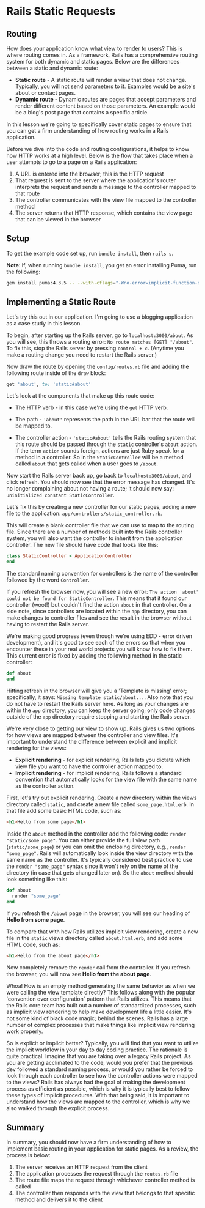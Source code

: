 # Rails Static Requests

## Routing

How does your application know what view to render to users? This is where
routing comes in. As a framework, Rails has a comprehensive routing system for
both dynamic and static pages. Below are the differences between a static and
dynamic route:

- **Static route** - A static route will render a view that does not change.
  Typically, you will not send parameters to it. Examples would be a site's
  about or contact pages.
- **Dynamic route** - Dynamic routes are pages that accept parameters and render
  different content based on those parameters. An example would be a blog's post
  page that contains a specific article.

In this lesson we're going to specifically cover static pages to ensure that you
can get a firm understanding of how routing works in a Rails application.

Before we dive into the code and routing configurations, it helps to know how
HTTP works at a high level. Below is the flow that takes place when a user
attempts to go to a page on a Rails application:

1. A URL is entered into the browser; this is the HTTP request
2. That request is sent to the server where the application's router interprets
   the request and sends a message to the controller mapped to that route
3. The controller communicates with the view file mapped to the controller method
4. The server returns that HTTP response, which contains the view page that can
   be viewed in the browser

## Setup

To get the example code set up, run `bundle install`, then `rails s`.

**Note**: If, when running `bundle install`, you get an error installing Puma,
run the following:

```sh
gem install puma:4.3.5 -- --with-cflags="-Wno-error=implicit-function-declaration"
```

## Implementing a Static Route

Let's try this out in our application. I'm going to use a blogging application
as a case study in this lesson.

To begin, after starting up the Rails server, go to `localhost:3000/about`. As
you will see, this throws a routing error: `No route matches [GET] "/about"`. To
fix this, stop the Rails server by pressing `control + c`. (Anytime you make a
routing change you need to restart the Rails server.)

Now draw the route by opening the `config/routes.rb` file and adding the
following route inside of the `draw` block:

```ruby
get 'about', to: 'static#about'
```

Let's look at the components that make up this route code:

- The HTTP verb - in this case we're using the `get` HTTP verb.

- The path - `'about'` represents the path in the URL bar that the route will be mapped to.

- The controller action - `'static#about'` tells the Rails routing system that
  this route should be passed through the `static` controller's `about` action.
  If the term `action` sounds foreign, actions are just Ruby speak for a method
  in a controller. So in the `StaticController` will be a method called `about`
  that gets called when a user goes to `/about`.

Now start the Rails server back up, go back to `localhost:3000/about`, and click
refresh. You should now see that the error message has changed. It's no longer
complaining about not having a route; it should now say:
`uninitialized constant StaticController`.

Let's fix this by creating a new controller for our static pages, adding a new
file to the application: `app/controllers/static_controller.rb`.

This will create a blank controller file that we can use to map to the routing
file. Since there are a number of methods built into the Rails controller
system, you will also want the controller to inherit from the application
controller. The new file should have code that looks like this:

```ruby
class StaticController < ApplicationController
end
```

The standard naming convention for controllers is the name of the controller
followed by the word `Controller`.

If you refresh the browser now, you will see a new error:
`The action 'about' could not be found for StaticController`. This means that it
found our controller (woot!) but couldn't find the action `about` in that
controller. On a side note, since controllers are located within the `app`
directory, you can make changes to controller files and see the result in the
browser without having to restart the Rails server.

We're making good progress (even though we're using EDD - error driven
development), and it's good to see each of the errors so that when you encounter
these in your real world projects you will know how to fix them. This current
error is fixed by adding the following method in the static controller:

```ruby
def about
end
```

Hitting refresh in the browser will give you a 'Template is missing' error;
specifically, it says: `Missing template static/about...`. Also note that you do
not have to restart the Rails server here. As long as your changes are within
the `app` directory, you can keep the server going; only code changes outside of
the `app` directory require stopping and starting the Rails server.

We're very close to getting our view to show up. Rails gives us two options for
how views are mapped between the controller and view files. It's important to
understand the difference between explicit and implicit rendering for the views:

- **Explicit rendering** - for explicit rendering, Rails lets you dictate which view file you want to have the controller action mapped to.
- **Implicit rendering** - for implicit rendering, Rails follows a standard convention that automatically looks for the view file with the same name as the controller action.

First, let's try out explicit rendering. Create a new directory within the views
directory called `static`, and create a new file called `some_page.html.erb`. In
that file add some basic HTML code, such as:

```html
<h1>Hello from some page</h1>
```

Inside the `about` method in the controller add the following code:
`render "static/some_page"`. You can either provide the full view path
(`static/some_page`) or you can omit the enclosing directory, e.g.,
`render "some_page"`. Rails will automatically look inside the view directory
with the same name as the controller. It's typically considered best practice to
use the `render "some_page"` syntax since it won't rely on the name of the
directory (in case that gets changed later on). So the `about` method should
look something like this:

```ruby
def about
  render "some_page"
end
```

If you refresh the `/about` page in the browser, you will see our heading of
**Hello from some page**.

To compare that with how Rails utilizes implicit view rendering, create a new
file in the `static` views directory called `about.html.erb`, and add some HTML
code, such as:

```html
<h1>Hello from the about page</h1>
```

Now completely remove the `render` call from the controller. If you refresh the
browser, you will now see **Hello from the about page**.

Whoa! How is an empty method generating the same behavior as when we were
calling the view template directly? This follows along with the popular
'convention over configuration' pattern that Rails utilizes. This means that the
Rails core team has built out a number of standardized processes, such as
implicit view rendering to help make development life a little easier. It's not
some kind of black code magic; behind the scenes, Rails has a large number of
complex processes that make things like implicit view rendering work properly.

So is explicit or implicit better? Typically, you will find that you want to
utilize the implicit workflow in your day to day coding practice. The rationale
is quite practical. Imagine that you are taking over a legacy Rails project. As
you are getting acclimated to the code, would you prefer that the previous dev
followed a standard naming process, or would you rather be forced to look
through each controller to see how the controller actions were mapped to the
views? Rails has always had the goal of making the development process as
efficient as possible, which is why it is typically best to follow these types
of implicit procedures. With that being said, it is important to understand how
the views are mapped to the controller, which is why we also walked through the
explicit process.

## Summary

In summary, you should now have a firm understanding of how to implement basic
routing in your application for static pages. As a review, the process is below:

1. The server receives an HTTP request from the client
2. The application processes the request through the `routes.rb` file
3. The route file maps the request through whichever controller method is called
4. The controller then responds with the view that belongs to that specific method and delivers it to the client
